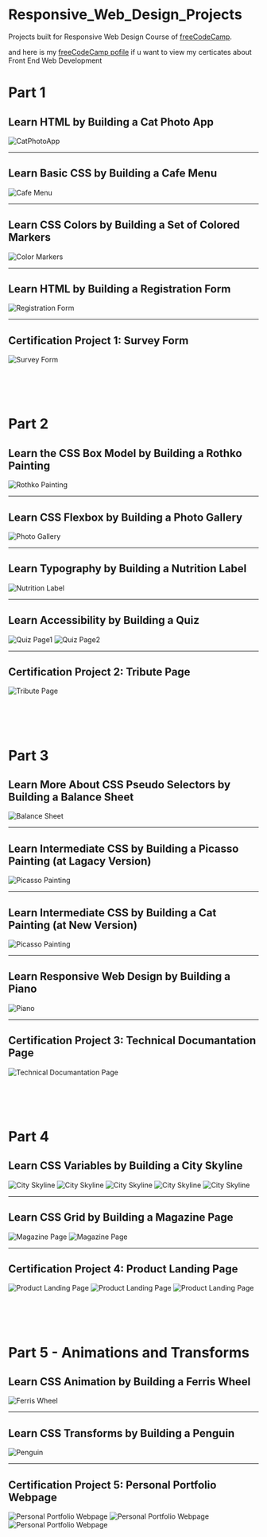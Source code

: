 Responsive_Web_Design_Projects
======



Projects built for Responsive Web Design Course of [freeCodeCamp](https://www.freecodecamp.org/learn/2022/responsive-web-design/).
<br>

and here is my [freeCodeCamp pofile](https://www.freecodecamp.org/anil_cetin) if u want to view my certicates about Front End Web Development

# Part  1
##  Learn HTML by Building a Cat Photo App
![CatPhotoApp](./Part_1/CatPhotoApp/CatPhotoApp.png)

----

## Learn Basic CSS by Building a Cafe Menu
![Cafe Menu](./Part_1/CafeMenu/CafeMenu.png)

----
## Learn CSS Colors by Building a Set of Colored Markers
![Color Markers](./Part_1/cssColorMarkers/ColorMarkers.png)

----
## Learn HTML by Building a Registration Form
![Registration Form](./Part_1/RegistrationForm/RegistrationForm.png)

----
## Certification Project 1: Survey Form
![Survey Form](./Part_1/SurveyForm/SurveyForm.png)

<br>
<br>
<br>

# Part 2
## Learn the CSS Box Model by Building a Rothko Painting
![Rothko Painting](./Part_2/Rothko%20Painting/RothkoPainting.png)

----
## Learn CSS Flexbox by Building a Photo Gallery
![Photo Gallery](./Part_2/Photo%20Gallery/PhotoGallery.png)

----
## Learn Typography by Building a Nutrition Label
![Nutrition Label](./Part_2/NutritionLabel/NutritionLabel.png)

----
## Learn Accessibility by Building a Quiz
![Quiz Page1](./Part_2/QuizPage/QuizPage1.png)
![Quiz Page2](./Part_2/QuizPage/QuizPage2.png)

----
## Certification Project 2: Tribute Page
![Tribute Page](./Part_2/TributePage/TributePage.png)


<br>
<br>
<br>


# Part 3
## Learn More About CSS Pseudo Selectors by Building a Balance Sheet
![Balance Sheet](./Part_3/BalanceSheet/BalanceSheet.png)

----
## Learn Intermediate CSS by Building a Picasso Painting (at Lagacy Version)
![Picasso Painting](./Part_3/PicassoPaintingWebpage/PicassoPainting.png)

----
## Learn Intermediate CSS by Building a Cat Painting (at New Version)
![Picasso Painting](./Part_3/CatPainting/CatPainting.png)

----
## Learn Responsive Web Design by Building a Piano
![Piano](./Part_3/Piano/Piano.png)

----
## Certification Project 3: Technical Documantation Page 
![Technical Documantation Page](./Part_3/TechnicalDocumantationPage/TechnDocPage.png)


<br>
<br>
<br>

# Part 4
## Learn CSS Variables by Building a City Skyline
![City Skyline](./Part_4/CitySkyline/step112.png)
![City Skyline](./Part_4/CitySkyline/step113.png)
![City Skyline](./Part_4/CitySkyline/step116.png)
![City Skyline](./Part_4/CitySkyline/step117.png)
![City Skyline](./Part_4/CitySkyline/step118.png)

----
## Learn CSS Grid by Building a Magazine Page
![Magazine Page](./Part_4/MagazinePage/MagazineArticle1.png)
![Magazine Page](./Part_4/MagazinePage/MagazineArticle2.png)

----

## Certification Project 4: Product Landing Page
![Product Landing Page](./Part_4/ProductLandingPage/LandingPage1.png)
![Product Landing Page](./Part_4/ProductLandingPage/LandingPage2.png)
![Product Landing Page](./Part_4/ProductLandingPage/LandingPage3.png)

<br>
<br>
<br>

# Part 5 - Animations and Transforms
## Learn CSS Animation by Building a Ferris Wheel
![Ferris Wheel](./Part_5/FerrisWheel/FerrisWheel.png)

----
## Learn CSS Transforms by Building a Penguin
![Penguin](./Part_5/Penguin/Penguin.png)

----
## Certification Project 5: Personal Portfolio Webpage
![Personal Portfolio Webpage](./Part_5/PersonalPortfolioWebpage/PersonalPortfolioWebpage1.png)
![Personal Portfolio Webpage](./Part_5/PersonalPortfolioWebpage/PersonalPortfolioWebpage2.png)
![Personal Portfolio Webpage](./Part_5/PersonalPortfolioWebpage/PersonalPortfolioWebpage3.png)
